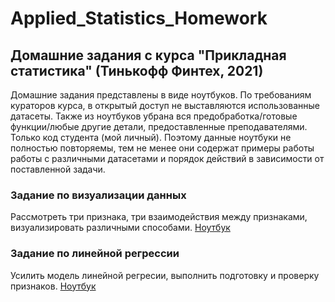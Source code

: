 # Applied_Statistics_Homework
## Домашние задания с курса "Прикладная статистика" (Тинькофф Финтех, 2021)
Домашние задания представлены в виде ноутбуков.
По требованиям кураторов курса, в открытый доступ не выставляются использованные датасеты. Также из ноутбуков убрана вся предобработка/готовые функции/любые другие детали, предоставленные преподавателями. Только код студента (мой личный). Поэтому данные ноутбуки не полностью повторяемы, тем не менее они содержат примеры работы работы с различными датасетами и порядок действий в зависимости от поставленной задачи.
### Задание по визуализации данных
Рассмотреть три признака, три взаимодействия между признаками, визуализировать различными способами. [Ноутбук](https://github.com/galmaran/Applied_Statistics_Homework/blob/main/Visualization_task.ipynb)
### Задание по линейной регрессии
Усилить модель линейной регресии, выполнить подготовку и проверку признаков. [Ноутбук](https://github.com/galmaran/Applied_Statistics_Homework/blob/main/Linear_regression.ipynb)
